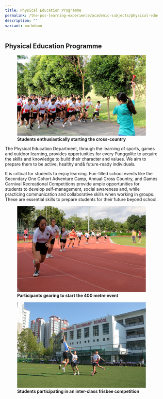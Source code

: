 ```yaml
---
title: Physical Education Programme
permalink: /the-pss-learning-experience/academic-subjects/physical-education-programme/
description: ""
variant: markdown
---
```

## Physical Education Programme

<figure>
<img src="/images/Academic%20Subjects/Physical%20Education%20Programme/A%20good%20start%20is%20as%20important%20as%20being%20consistent.jpg">
<figcaption> <strong> Students enthusiastically starting the cross-country</strong> </figcaption>
</figure>

The Physical Education Department, through the learning of sports, games and outdoor learning, provides opportunities for every Punggolite to acquire the skills and knowledge to build their character and values. We aim to prepare them to be active, healthy and&amp; future-ready individuals.

It is critical for students to enjoy learning. Fun-filled school events like the Secondary One Cohort Adventure Camp, Annual Cross Country, and Games Carnival Recreational Competitions provide ample opportunities for students to develop self-management, social awareness and, while practicing communication and collaborative skills when working in groups. These are essential skills to prepare students for their future beyond school. 

<figure>
<img src="/images/Academic%20Subjects/Physical%20Education%20Programme/Remove_Starting%20Strong.jpg">
<figcaption> <strong> Participants gearing to start the 400 metre event</strong> </figcaption>
</figure>


<figure>
<img src="/images/Academic%20Subjects/Physical%20Education%20Programme/Reaching%20high%20and%20up.jpg">
<figcaption> <strong> Students participating in an inter-class frisbee competition</strong> </figcaption>
</figure>
  

